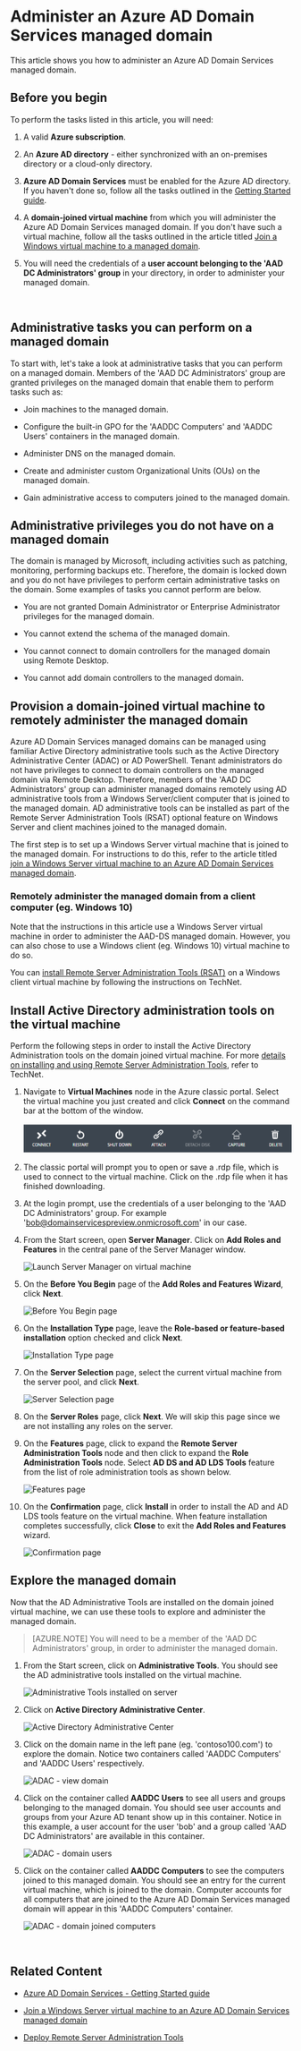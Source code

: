 <properties
	pageTitle="Azure Active Directory Domain Services preview: Administration Guide | Microsoft Azure"
	description="Administer Azure Active Directory Domain Services managed domains"
	services="active-directory-ds"
	documentationCenter=""
	authors="mahesh-unnikrishnan"
	manager="stevenpo"
	editor="curtand"/>

<tags
	ms.service="active-directory-ds"
	ms.workload="identity"
	ms.tgt_pltfrm="na"
	ms.devlang="na"
	ms.topic="article"
	ms.date="04/28/2016"
	ms.author="maheshu"/>

# Administer an Azure AD Domain Services managed domain
This article shows you how to administer an Azure AD Domain Services managed domain.


## Before you begin
To perform the tasks listed in this article, you will need:

1. A valid **Azure subscription**.

2. An **Azure AD directory** - either synchronized with an on-premises directory or a cloud-only directory.

3. **Azure AD Domain Services** must be enabled for the Azure AD directory. If you haven't done so, follow all the tasks outlined in the [Getting Started guide](./active-directory-ds-getting-started.md).

4. A **domain-joined virtual machine** from which you will administer the Azure AD Domain Services managed domain. If you don't have such a virtual machine, follow all the tasks outlined in the article titled [Join a Windows virtual machine to a managed domain](./active-directory-ds-admin-guide-join-windows-vm.md).

5. You will need the credentials of a **user account belonging to the 'AAD DC Administrators' group** in your directory, in order to administer your managed domain.

<br>


## Administrative tasks you can perform on a managed domain
To start with, let's take a look at administrative tasks that you can perform on a managed domain. Members of the 'AAD DC Administrators' group are granted privileges on the managed domain that enable them to perform tasks such as:

- Join machines to the managed domain.

- Configure the built-in GPO for the 'AADDC Computers' and 'AADDC Users' containers in the managed domain.

- Administer DNS on the managed domain.

- Create and administer custom Organizational Units (OUs) on the managed domain.

- Gain administrative access to computers joined to the managed domain.


## Administrative privileges you do not have on a managed domain
The domain is managed by Microsoft, including activities such as patching, monitoring, performing backups etc. Therefore, the domain is locked down and you do not have privileges to perform certain administrative tasks on the domain. Some examples of tasks you cannot perform are below.

- You are not granted Domain Administrator or Enterprise Administrator privileges for the managed domain.

- You cannot extend the schema of the managed domain.

- You cannot connect to domain controllers for the managed domain using Remote Desktop.

- You cannot add domain controllers to the managed domain.


## Provision a domain-joined virtual machine to remotely administer the managed domain
Azure AD Domain Services managed domains can be managed using familiar Active Directory administrative tools such as the Active Directory Administrative Center (ADAC) or AD PowerShell. Tenant administrators do not have privileges to connect to domain controllers on the managed domain via Remote Desktop. Therefore, members of the 'AAD DC Administrators' group can administer managed domains remotely using AD administrative tools from a Windows Server/client computer that is joined to the managed domain. AD administrative tools can be installed as part of the Remote Server Administration Tools (RSAT) optional feature on Windows Server and client machines joined to the managed domain.

The first step is to set up a Windows Server virtual machine that is joined to the managed domain. For instructions to do this, refer to the article titled [join a Windows Server virtual machine to an Azure AD Domain Services managed domain](active-directory-ds-admin-guide-join-windows-vm.md).

### Remotely administer the managed domain from a client computer (eg. Windows 10)
Note that the instructions in this article use a Windows Server virtual machine in order to administer the AAD-DS managed domain. However, you can also chose to use a Windows client (eg. Windows 10) virtual machine to do so.

You can [install Remote Server Administration Tools (RSAT)](http://social.technet.microsoft.com/wiki/contents/articles/2202.remote-server-administration-tools-rsat-for-windows-client-and-windows-server-dsforum2wiki.aspx) on a Windows client virtual machine by following the instructions on TechNet.


## Install Active Directory administration tools on the virtual machine
Perform the following steps in order to install the Active Directory Administration tools on the domain joined virtual machine. For more [details on installing and using Remote Server Administration Tools](https://technet.microsoft.com/library/hh831501.aspx), refer to TechNet.

1. Navigate to **Virtual Machines** node in the Azure classic portal. Select the virtual machine you just created and click **Connect** on the command bar at the bottom of the window.

    ![Connect to Windows virtual machine](./media/active-directory-domain-services-admin-guide/connect-windows-vm.png)

2. The classic portal will prompt you to open or save a .rdp file, which is used to connect to the virtual machine. Click on the .rdp file when it has finished downloading.

3. At the login prompt, use the credentials of a user belonging to the 'AAD DC Administrators' group. For example 'bob@domainservicespreview.onmicrosoft.com' in our case.

4. From the Start screen, open **Server Manager**. Click on **Add Roles and Features** in the central pane of the Server Manager window.

    ![Launch Server Manager on virtual machine](./media/active-directory-domain-services-admin-guide/install-rsat-server-manager.png)

5. On the **Before You Begin** page of the **Add Roles and Features Wizard**, click **Next**.

    ![Before You Begin page](./media/active-directory-domain-services-admin-guide/install-rsat-server-manager-add-roles-begin.png)

6. On the **Installation Type** page, leave the **Role-based or feature-based installation** option checked and click **Next**.

	![Installation Type page](./media/active-directory-domain-services-admin-guide/install-rsat-server-manager-add-roles-type.png)

7. On the **Server Selection** page, select the current virtual machine from the server pool, and click **Next**.

	![Server Selection page](./media/active-directory-domain-services-admin-guide/install-rsat-server-manager-add-roles-server.png)

8. On the **Server Roles** page, click **Next**. We will skip this page since we are not installing any roles on the server.

9. On the **Features** page, click to expand the **Remote Server Administration Tools** node and then click to expand the **Role Administration Tools** node. Select **AD DS and AD LDS Tools** feature from the list of role administration tools as shown below.

	![Features page](./media/active-directory-domain-services-admin-guide/install-rsat-server-manager-add-roles-ad-tools.png)

10. On the **Confirmation** page, click **Install** in order to install the AD and AD LDS tools feature on the virtual machine. When feature installation completes successfully, click **Close** to exit the **Add Roles and Features** wizard.

	![Confirmation page](./media/active-directory-domain-services-admin-guide/install-rsat-server-manager-add-roles-confirmation.png)


## Explore the managed domain
Now that the AD Administrative Tools are installed on the domain joined virtual machine, we can use these tools to explore and administer the managed domain.

> [AZURE.NOTE] You will need to be a member of the 'AAD DC Administrators' group, in order to administer the managed domain.

1. From the Start screen, click on **Administrative Tools**. You should see the AD administrative tools installed on the virtual machine.

	![Administrative Tools installed on server](./media/active-directory-domain-services-admin-guide/install-rsat-admin-tools-installed.png)

2. Click on **Active Directory Administrative Center**.

	![Active Directory Administrative Center](./media/active-directory-domain-services-admin-guide/adac-overview.png)

3. Click on the domain name in the left pane (eg. 'contoso100.com') to explore the domain. Notice two containers called 'AADDC Computers' and 'AADDC Users' respectively.

    ![ADAC - view domain](./media/active-directory-domain-services-admin-guide/adac-domain-view.png)

4. Click on the container called **AADDC Users** to see all users and groups belonging to the managed domain. You should see user accounts and groups from your Azure AD tenant show up in this container. Notice in this example, a user account for the user 'bob' and a group called 'AAD DC Administrators' are available in this container.

    ![ADAC - domain users](./media/active-directory-domain-services-admin-guide/adac-aaddc-users.png)

5. Click on the container called **AADDC Computers** to see the computers joined to this managed domain. You should see an entry for the current virtual machine, which is joined to the domain. Computer accounts for all computers that are joined to the Azure AD Domain Services managed domain will appear in this 'AADDC Computers' container.

    ![ADAC - domain joined computers](./media/active-directory-domain-services-admin-guide/adac-aaddc-computers.png)

<br>

## Related Content

- [Azure AD Domain Services - Getting Started guide](./active-directory-ds-getting-started.md)

- [Join a Windows Server virtual machine to an Azure AD Domain Services managed domain](active-directory-ds-admin-guide-join-windows-vm.md)

- [Deploy Remote Server Administration Tools](https://technet.microsoft.com/library/hh831501.aspx)
